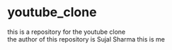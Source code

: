 # youtube_clone
this is a repository for the youtube clone
<br>
the author of this repository is Sujal Sharma
this is me
  